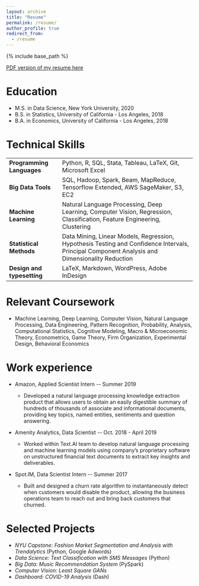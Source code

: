 ```yaml
---
layout: archive
title: "Resume"
permalink: /resume/
author_profile: true
redirect_from:
  - /resume
---
```


{% include base_path %}

[PDF version of my resume here](Resume.pdf)

Education
======
* M.S. in Data Science, New York University, 2020
* B.S. in Statistics, University of California - Los Angeles, 2018
* B.A. in Economics, University of California - Los Angeles, 2018

Technical Skills
======

|  |  |
|:--------| ------- |
| **Programming Languages**         | Python, R, SQL, Stata, Tableau, LaTeX, Git, Microsoft Excel |
| **Big Data Tools**                | SQL, Hadoop, Spark, Beam, MapReduce, Tensorflow Extended, AWS SageMaker, S3, EC2 |
| **Machine Learning**              | Natural Language Processing, Deep Learning, Computer Vision, Regression, Classification, Feature Engineering, Clustering |
| **Statistical Methods**           | Data Mining, Linear Models, Regression, Hypothesis Testing and Confidence Intervals, Principal Component Analysis and Dimensionality Reduction |
| **Design and typesetting**        | LaTeX, Markdown, WordPress, Adobe InDesign|

Relevant Coursework
======

- Machine Learning, Deep Learning, Computer Vision, Natural Language Processing, Data Engineering, Pattern Recognition, Probability, Analysis, Computational Statistics, Cognitive Modeling, Macro & Microeconomic Theory, Econometrics, Game Theory, Firm Organization, Experimental Design, Behavioral Economics

Work experience
======
* Amazon, Applied Scientist Intern -- Summer 2019
  * Developed a natural language processing knowledge extraction product that allows users to obtain an easily digestible summary of hundreds of thousands of associate and informational documents, providing key topics, named entities, sentiments and question answering.

* Amenity Analytics, Data Scientist -- Oct. 2018 - April 2019
  * Worked within Text.AI team to develop natural language processing and machine learning models using company’s proprietary software on unstructured financial text documents to extract key insights and deliverables.
  
* Spot.IM, Data Scientist Intern -- Summer 2017
  * Built and designed a churn rate algorithm to instantaneously detect when customers would disable the product, allowing the business operations team to reach out and bring back customers that churned.
  
Selected Projects
======
* *NYU Capstone: Fashion Market Segmentation and Analysis with Trendalytics* (Python, Google Adwords)
* *Data Science: Text Classification with SMS Messages* (Python)
* *Big Data: Music Recommendation System* (PySpark)
* *Computer Vision: Least Square GANs*
* *Dashboard: COVID-19 Analysis* (Dash)

